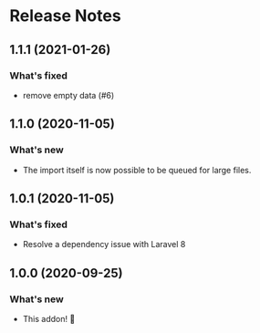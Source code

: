 # Release Notes

## 1.1.1 (2021-01-26)

### What's fixed
- remove empty data (#6)

## 1.1.0 (2020-11-05)

### What's new
- The import itself is now possible to be queued for large files.

## 1.0.1 (2020-11-05)

### What's fixed
- Resolve a dependency issue with Laravel 8

## 1.0.0 (2020-09-25)

### What's new
- This addon! 🎉
